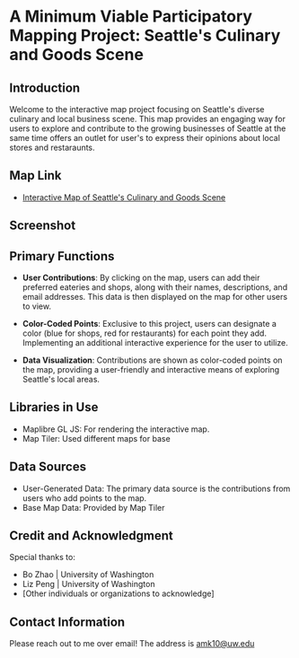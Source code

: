 # A Minimum Viable Participatory Mapping Project: Seattle's Culinary and Goods Scene

## Introduction
Welcome to the interactive map project focusing on Seattle's diverse culinary and local business scene. This map provides an engaging way for users to explore and contribute to the growing businesses of Seattle at the same time offers an outlet for user's to express their opinions about local stores and restaraunts.

## Map Link
- [Interactive Map of Seattle's Culinary and Goods Scene](https://anthonykminsu.github.io/ParticipatoryMapofLocalBusinesses/docs/index.html)

## Screenshot


## Primary Functions
- **User Contributions**: By clicking on the map, users can add their preferred eateries and shops, along with their names, descriptions, and email addresses. This data is then displayed on the map for other users to view.
* **Color-Coded Points**: Exclusive to this project, users can designate a color (blue for shops, red for restaurants) for each point they add. Implementing an additional interactive experience for the user to utilize.
- **Data Visualization**: Contributions are shown as color-coded points on the map, providing a user-friendly and interactive means of exploring Seattle's local areas.

## Libraries in Use
- Maplibre GL JS: For rendering the interactive map.
- Map Tiler: Used different maps for base

## Data Sources
- User-Generated Data: The primary data source is the contributions from users who add points to the map.
- Base Map Data: Provided by Map Tiler

## Credit and Acknowledgment
Special thanks to:
- Bo Zhao | University of Washington
- Liz Peng | University of Washington
- [Other individuals or organizations to acknowledge]

## Contact Information
Please reach out to me over email! The address is amk10@uw.edu
